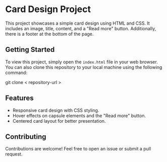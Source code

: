 # Card Design Project

This project showcases a simple card design using HTML and CSS. It includes an image, title, content, and a "Read more" button. Additionally, there is a footer at the bottom of the page.

## Getting Started

To view this project, simply open the `index.html` file in your web browser. You can also clone this repository to your local machine using the following command:

git clone &lt; repository-url &gt;

## Features

- Responsive card design with CSS styling.
- Hover effects on capsule elements and the "Read more" button.
- Centered card layout for better presentation.

## Contributing

Contributions are welcome! Feel free to open an issue or submit a pull request.
